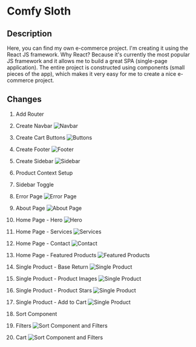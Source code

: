 # Comfy Sloth

## Description

Here, you can find my own e-commerce project. I'm creating it using the React JS framework.
Why React? Because it's currently the most popular JS framework and it allows me to build a great SPA (single-page application). The entire project is constructed using components (small pieces of the app), which makes it very easy for me to create a nice e-commerce project.

## Changes

1. Add Router

2. Create Navbar
   <img alt="Navbar" src="./src/images/Navbar.png">

3. Create Cart Buttons
   <img alt="Buttons" src="./src/images/Cart-buttons.png">

4. Create Footer
   <img alt="Footer" src="./src/images/Footer.png">

5. Create Sidebar
   <img alt="Sidebar" src="./src/images/Sidebar.png">

6. Product Context Setup

7. Sidebar Toggle

8. Error Page
   <img alt="Error Page" src="./src/images/Error.png">

9. About Page
   <img alt="About Page" src="./src/images/About.png">

10. Home Page - Hero
    <img alt="Hero" src="./src/images/Hero.png">

11. Home Page - Services
    <img alt="Services" src="./src/images/Services.png">

12. Home Page - Contact
    <img alt="Contact" src="./src/images/Contact.png">

13. Home Page - Featured Products
    <img alt="Featured Products" src="./src/images/Featured_Products.png">

14. Single Product - Base Return
    <img alt="Single Product" src="./src/images/Single_Product_Base_Return.png">

15. Single Product - Product Images
    <img alt="Single Product" src="./src/images/Single_Product_Product_Images.png">

16. Single Product - Product Stars
    <img alt="Single Product" src="./src/images/Single_Product_Product_Stars.png">

17. Single Product - Add to Cart
    <img alt="Single Product" src="./src/images/Single_Product_Add_to_Cart.png">

18. Sort Component

19. Filters
    <img alt='Sort Component and Filters' src="./src/images/Products.png">

20. Cart
    <img alt='Sort Component and Filters' src="./src/images/Cart.png">

